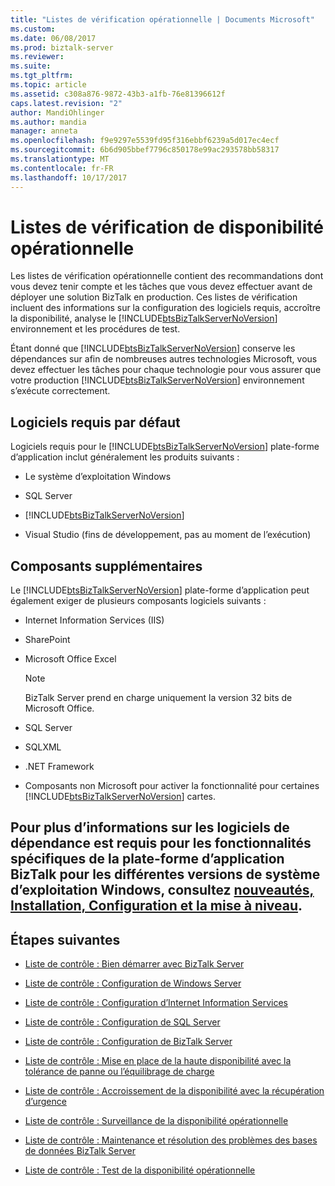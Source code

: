 ```yaml
---
title: "Listes de vérification opérationnelle | Documents Microsoft"
ms.custom: 
ms.date: 06/08/2017
ms.prod: biztalk-server
ms.reviewer: 
ms.suite: 
ms.tgt_pltfrm: 
ms.topic: article
ms.assetid: c308a876-9872-43b3-a1fb-76e81396612f
caps.latest.revision: "2"
author: MandiOhlinger
ms.author: mandia
manager: anneta
ms.openlocfilehash: f9e9297e5539fd95f316ebbf6239a5d017ec4ecf
ms.sourcegitcommit: 6b6d905bbef7796c850178e99ac293578bb58317
ms.translationtype: MT
ms.contentlocale: fr-FR
ms.lasthandoff: 10/17/2017
---
```

# <a name="operational-readiness-checklists"></a>Listes de vérification de disponibilité opérationnelle
Les listes de vérification opérationnelle contient des recommandations dont vous devez tenir compte et les tâches que vous devez effectuer avant de déployer une solution BizTalk en production. Ces listes de vérification incluent des informations sur la configuration des logiciels requis, accroître la disponibilité, analyse le [!INCLUDE[btsBizTalkServerNoVersion](../includes/btsbiztalkservernoversion-md.md)] environnement et les procédures de test.  
  
 Étant donné que [!INCLUDE[btsBizTalkServerNoVersion](../includes/btsbiztalkservernoversion-md.md)] conserve les dépendances sur afin de nombreuses autres technologies Microsoft, vous devez effectuer les tâches pour chaque technologie pour vous assurer que votre production [!INCLUDE[btsBizTalkServerNoVersion](../includes/btsbiztalkservernoversion-md.md)] environnement s’exécute correctement.  
  
## <a name="typical-prerequisite-software"></a>Logiciels requis par défaut  
 Logiciels requis pour le [!INCLUDE[btsBizTalkServerNoVersion](../includes/btsbiztalkservernoversion-md.md)] plate-forme d’application inclut généralement les produits suivants :  
  
-   Le système d’exploitation Windows  
  
-   SQL Server 
  
-   [!INCLUDE[btsBizTalkServerNoVersion](../includes/btsbiztalkservernoversion-md.md)]  
  
-   Visual Studio (fins de développement, pas au moment de l’exécution)  
  
## <a name="additional-components"></a>Composants supplémentaires  
 Le [!INCLUDE[btsBizTalkServerNoVersion](../includes/btsbiztalkservernoversion-md.md)] plate-forme d’application peut également exiger de plusieurs composants logiciels suivants :  
  
-   Internet Information Services (IIS)  
  
-   SharePoint
  
-   Microsoft Office Excel 
  
    > [!NOTE]  
    >  BizTalk Server prend en charge uniquement la version 32 bits de Microsoft Office.  
  
-   SQL Server
  
-   SQLXML 
  
-   .NET Framework 
  
-   Composants non Microsoft pour activer la fonctionnalité pour certaines [!INCLUDE[btsBizTalkServerNoVersion](../includes/btsbiztalkservernoversion-md.md)] cartes.  
  
 Pour plus d’informations sur les logiciels de dépendance est requis pour les fonctionnalités spécifiques de la plate-forme d’application BizTalk pour les différentes versions de système d’exploitation Windows, consultez [nouveautés, Installation, Configuration et la mise à niveau](../install-and-config-guides/biztalk-server-what-s-new-installation-configuration-and-upgrade.md).
- 
  
## <a name="next-steps"></a>Étapes suivantes
  
-   [Liste de contrôle : Bien démarrer avec BizTalk Server](http://msdn.microsoft.com/library/37d265cd-c393-46ac-ac21-129a1511359b)  
  
-   [Liste de contrôle : Configuration de Windows Server](../technical-guides/checklist-configuring-windows-server.md)  
  
-   [Liste de contrôle : Configuration d’Internet Information Services](../technical-guides/checklist-configuring-internet-information-services.md)  
  
-   [Liste de contrôle : Configuration de SQL Server](~/technical-guides/checklist-configuring-sql-server.md)  
  
-   [Liste de contrôle : Configuration de BizTalk Server](../technical-guides/checklist-configuring-biztalk-server.md)  
  
-   [Liste de contrôle : Mise en place de la haute disponibilité avec la tolérance de panne ou l’équilibrage de charge](../technical-guides/checklist-providing-high-availability-with-fault-tolerance-or-load-balancing.md)  
  
-   [Liste de contrôle : Accroissement de la disponibilité avec la récupération d’urgence](../technical-guides/checklist-increasing-availability-with-disaster-recovery.md)  
  
-   [Liste de contrôle : Surveillance de la disponibilité opérationnelle](../technical-guides/checklist-monitoring-operational-readiness.md)  
  
-   [Liste de contrôle : Maintenance et résolution des problèmes des bases de données BizTalk Server](~/technical-guides/checklist-maintaining-and-troubleshooting-biztalk-server-databases.md)  
  
-   [Liste de contrôle : Test de la disponibilité opérationnelle](../technical-guides/checklist-testing-operational-readiness.md)